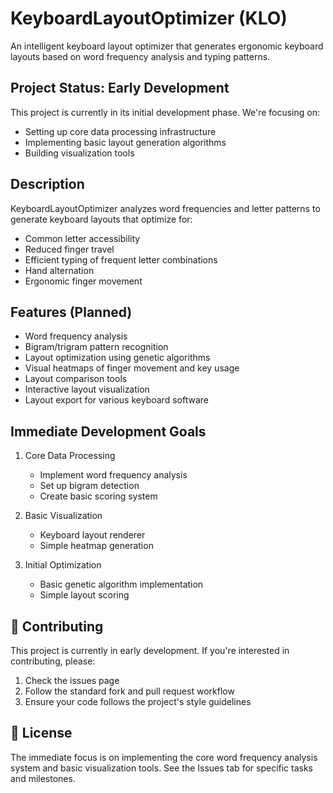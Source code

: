 # KeyboardLayoutOptimizer (KLO)

An intelligent keyboard layout optimizer that generates ergonomic keyboard layouts based on word frequency analysis and typing patterns.

## Project Status: Early Development

This project is currently in its initial development phase. We're focusing on:
- Setting up core data processing infrastructure
- Implementing basic layout generation algorithms
- Building visualization tools

## Description

KeyboardLayoutOptimizer analyzes word frequencies and letter patterns to generate keyboard layouts that optimize for:
- Common letter accessibility
- Reduced finger travel
- Efficient typing of frequent letter combinations
- Hand alternation
- Ergonomic finger movement

## Features (Planned)

- Word frequency analysis
- Bigram/trigram pattern recognition
- Layout optimization using genetic algorithms
- Visual heatmaps of finger movement and key usage
- Layout comparison tools
- Interactive layout visualization
- Layout export for various keyboard software

## Immediate Development Goals

1. Core Data Processing
   - Implement word frequency analysis
   - Set up bigram detection
   - Create basic scoring system

2. Basic Visualization
   - Keyboard layout renderer
   - Simple heatmap generation

3. Initial Optimization
   - Basic genetic algorithm implementation
   - Simple layout scoring

## 🤝 Contributing

This project is currently in early development. If you're interested in contributing, please:
1. Check the issues page
2. Follow the standard fork and pull request workflow
3. Ensure your code follows the project's style guidelines

## 📝 License


The immediate focus is on implementing the core word frequency analysis system and basic visualization tools. See the Issues tab for specific tasks and milestones.
